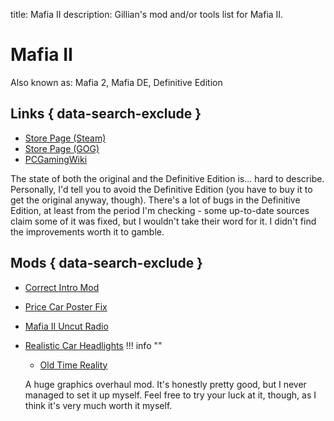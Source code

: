 title: Mafia II
description: Gillian's mod and/or tools list for Mafia II.

# Mafia II
Also known as: Mafia 2, Mafia DE, Definitive Edition
## Links { data-search-exclude }
- [Store Page (Steam)](https://store.steampowered.com/app/50130/)
- [Store Page (GOG)](https://af.gog.com/game/mafia_ii_definitive_edition)
- [PCGamingWiki](https://www.pcgamingwiki.com/wiki/Mafia_II)

The state of both the original and the Definitive Edition is... hard to describe. Personally, I'd tell you to avoid the Definitive Edition (you have to buy it to get the original anyway, though). There's a lot of bugs in the Definitive Edition, at least from the period I'm checking - some up-to-date sources claim some of it was fixed, but I wouldn't take their word for it. I didn't find the improvements worth it to gamble.

## Mods { data-search-exclude }
* [Correct Intro Mod](https://www.nexusmods.com/mafia2/mods/142)
* [Price Car Poster Fix](https://www.nexusmods.com/mafia2/mods/101)
* [Mafia II Uncut Radio](https://www.nexusmods.com/mafia2/mods/116)
* [Realistic Car Headlights](https://mods.club/mafia-2-mods/mafia-2-1950s-car-lights-realistic-headlights/)
!!! info ""
    * [Old Time Reality](https://www.nexusmods.com/mafia2/mods/123?tab=description)

    A huge graphics overhaul mod. It's honestly pretty good, but I never managed to set it up myself. Feel free to try your luck at it, though, as I think it's very much worth it myself.